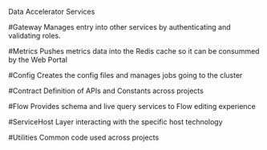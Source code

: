 Data Accelerator Services

#Gateway
Manages entry into other services by authenticating and validating roles.

#Metrics
Pushes metrics data into the Redis cache so it can be consummed by the Web Portal

#Config
Creates the config files and manages jobs going to the cluster

#Contract
Definition of APIs and Constants across projects

#Flow
Provides schema and live query services to Flow editing experience

#ServiceHost
Layer interacting with the specific host technology

#Utilities
Common code used across projects
